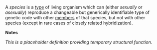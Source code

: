 A *species* is a [type](https://github.com/gcassel/Modular-Organization-Terminology/blob/master/terms/type.md) of living organism which can (either *sexually* or *asexually*) reproduce a changeable but generically identifiable type of genetic code with other [members](https://github.com/gcassel/Modular-Organization-Terminology/blob/master/terms/member.md) of that species, but not with other species (except in rare cases of closely related hybridization).

**Notes**

*This is a placeholder definition providing temporary structural function.*

